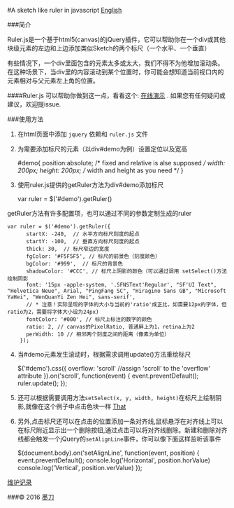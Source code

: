 #A sketch like ruler in javascript [English](https://github.com/mockingbot/A-sketch-like-ruler-in-javascript/blob/master/README.MD)

###简介

Ruler.js是一个基于html5(canvas)的jQuery插件，它可以帮助你在一个div或其他块级元素的左边和上边添加类似Sketch的两个标尺（一个水平、一个垂直）

有些情况下，一个div里面包含的元素太多或太大，我们不得不为他增加滚动条。在这种场景下，当div里的内容滚动到某个位置时，你可能会想知道当前视口内的元素相对与父元素左上角的位置。

####Ruler.js 可以帮助你做到这一点，看看这个: [在线演示](https://mockingbot.github.io/A-sketch-like-ruler-in-javascript/) . 如果您有任何疑问或建议，欢迎提issue.


###使用方法

1. 在html页面中添加 ``jquery`` 依赖和 ``ruler.js`` 文件
2. 为需要添加标尺的元素（以div#demo为例）设置定位以及宽高

    #demo{
      position:absolute;
      /* fixed and relative is alse supposed */
      width: 200px; 
      height: 200px;
      /* width and height as you need */
    }

3. 使用ruler.js提供的getRuler方法为div#demo添加标尺
  
    var ruler = $('#demo').getRuler()
    
  getRuler方法有许多配置项，也可以通过不同的参数定制生成的ruler 
    
    var ruler = $('#demo').getRuler({
          startX: -240,  // 水平方向标尺刻度的起点
          startY: -100,  // 垂直方向标尺刻度的起点
          thick: 30,  // 标尺窄边的宽度
          fgColor: '#F5F5F5', // 标尺的前景色（刻度颜色）
          bgColor: '#999',  // 标尺的背景色
          shadowColor: '#CCC', // 标尺上阴影的颜色（可以通过调用 setSelect()方法绘制阴影
          font: '15px -apple-system, '.SFNSText'Regular', "SF'UI Text", "Helvetica Neue", Arial, "PingFang SC", "Hiragino Sans GB", "Microsoft YaHei", "WenQuanYi Zen Hei", sans-serif',
          // * 注意！实际呈现的字体的大小与当前的'ratio'成正比，如需要12px的字体，但ratio为2，需要将字体大小设为24px)
          fontColor: '#000', // 标尺上标注的数字的颜色
          ratio: 2, // canvas的PixelRatio, 普通屏上为1，retina上为2
          perWidth: 10 // 相邻两个刻度之间的距离（像素为单位）
        });

4. 当#demo元素发生滚动时，根据需求调用update()方法重绘标尺

    $('#demo').css({
          overflow: 'scroll'  //assign 'scroll' to the 'overflow' attribute 
        }).on('scroll', function(event) {
          event.preventDefault();
          ruler.update();
        });

5. 还可以根据需要调用方法``setSelect(x, y, width, height)``在标尺上绘制阴影,就像在这个例子中点击色块一样 [That](https://mockingbot.github.io/A-sketch-like-ruler-in-javascript/)

6. 另外,点击标尺还可以在点击的位置添加一条对齐线,鼠标悬浮在对齐线上可以在标尺附近显示出一个删除按钮,通过点击可以将对齐线删除。新建和删除对齐线都会触发一个jQuery的`setAlignLine`事件，你可以像下面这样监听该事件
    
    $(document.body).on('setAlignLine', function(event, position) {
          event.preventDefault();
          console.log('Horizontal', position.horValue)
          console.log('Vertical', position.verValue)
      });

[维护记录](https://github.com/mockingbot/A-sketch-like-ruler-in-javascript/blob/master/NOTE.MD)

###© 2016 [墨刀](https://modao.cc)